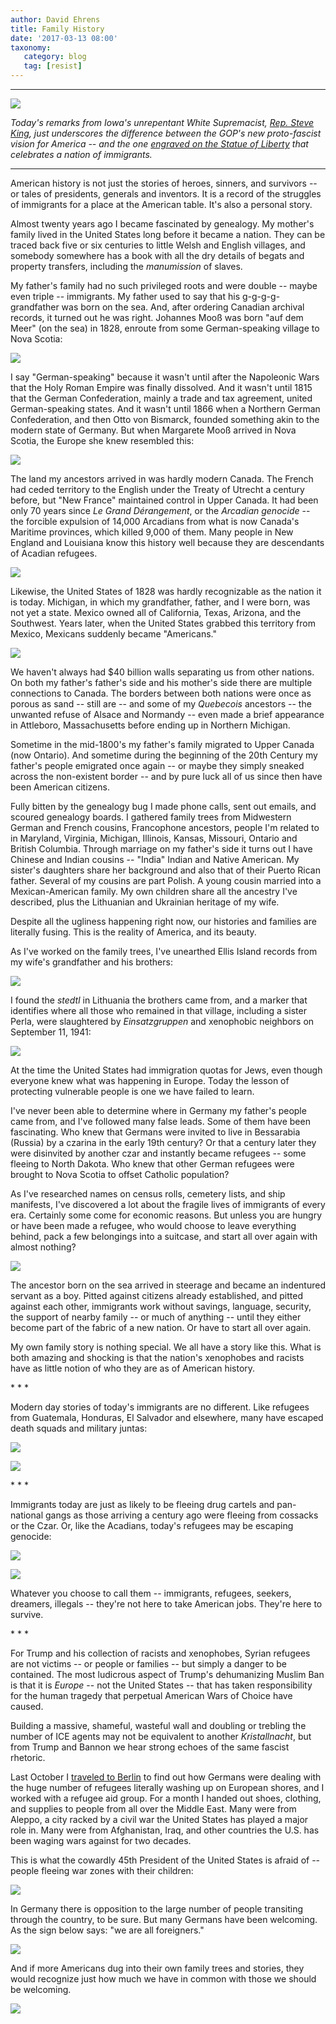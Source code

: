```yaml
---
author: David Ehrens
title: Family History
date: '2017-03-13 08:00'
taxonomy:
   category: blog
   tag: [resist]
---
```

---

![](immigrants.jpg)

*Today's remarks from Iowa's unrepentant White Supremacist, [Rep. Steve King](http://thehill.com/homenews/house/323633-king-says-he-meant-tweet-endorsing-far-right-dutch-politician), just underscores the difference between the GOP's new proto-fascist vision for America -- and the one [engraved on the Statue of Liberty](https://www.nps.gov/stli/learn/historyculture/colossus.htm) that celebrates a nation of immigrants.*

---

American history is not just the stories of heroes, sinners, and survivors -- or tales of presidents, generals and inventors. It is a record of the struggles of immigrants for a place at the American table. It's also a personal story.

Almost twenty years ago I became fascinated by genealogy. My mother's family lived in the United States long before it became a nation. They can be traced back five or six centuries to little Welsh and English villages, and somebody somewhere has a book with all the dry details of begats and property transfers, including the *manumission* of slaves.

My father's family had no such privileged roots and were double -- maybe even triple -- immigrants. My father used to say that his g-g-g-g-grandfather was born on the sea. And, after ordering Canadian archival records, it turned out he was right. Johannes Mooß was born "auf dem Meer" (on the sea) in 1828, enroute from some German-speaking village to Nova Scotia:

![](wilmot.jpg)

I say "German-speaking" because it wasn't until after the Napoleonic Wars that the Holy Roman Empire was finally dissolved. And it wasn't until 1815 that the German Confederation, mainly a trade and tax agreement, united German-speaking states. And it wasn't until 1866 when a Northern German Confederation, and then Otto von Bismarck, founded something akin to the modern state of Germany. But when Margarete Mooß arrived in Nova Scotia, the Europe she knew resembled this:

![](1820.jpg)

The land my ancestors arrived in was hardly modern Canada. The French had ceded territory to the English under the Treaty of Utrecht a century before, but "New France" maintained control in Upper Canada. It had been only 70 years since *Le Grand Dérangement*, or the *Arcadian genocide* -- the forcible expulsion of 14,000 Arcadians from what is now Canada's Maritime provinces, which killed 9,000 of them. Many people in New England and Louisiana know this history well because they are descendants of Acadian refugees.

![](canada1820.jpg)

Likewise, the United States of 1828 was hardly recognizable as the nation it is today. Michigan, in which my grandfather, father, and I were born, was not yet a state. Mexico owned all of California, Texas, Arizona, and the Southwest. Years later, when the United States grabbed this territory from Mexico, Mexicans suddenly  became "Americans."

![](us1828.jpg)

We haven't always had $40 billion walls separating us from other nations. On both my father's father's side and his mother's side there are multiple connections to Canada. The borders between both nations were once as porous as sand -- still are -- and some of my *Quebecois* ancestors -- the unwanted refuse of Alsace and Normandy -- even made a brief appearance in Attleboro, Massachusetts before ending up in Northern Michigan.

Sometime in the mid-1800's my father's family migrated to Upper Canada (now Ontario). And sometime during the beginning of the 20th Century my father's people emigrated once again -- or maybe they simply sneaked across the non-existent border -- and by pure luck all of us since then have been American citizens.

Fully bitten by the genealogy bug I made phone calls, sent out emails, and scoured genealogy boards. I gathered family trees from Midwestern German and French cousins, Francophone ancestors, people I'm related to in Maryland, Virginia, Michigan, Illinois, Kansas, Missouri, Ontario and British Columbia. Through marriage on my father's side it turns out I have Chinese and Indian cousins -- "India" Indian and Native American. My sister's daughters share her background and also that of their Puerto Rican father. Several of my cousins are part Polish. A young cousin married into a Mexican-American family. My own children share all the ancestry I've described, plus the Lithuanian and Ukrainian heritage of my wife.

Despite all the ugliness happening right now, our histories and families are literally fusing. This is the reality of America, and its beauty.

As I've worked on the family trees, I've unearthed Ellis Island records from my wife's grandfather and his brothers:

![](ellis-island.jpg)

I found the *stedtl* in Lithuania the brothers came from, and a marker that identifies where all those who remained in that village, including a sister Perla, were slaughtered by *Einsatzgruppen* and xenophobic neighbors on September 11, 1941:

![](jaeger.jpg)

At the time the United States had immigration quotas for Jews, even though everyone knew what was happening in Europe. Today the lesson of protecting vulnerable people is one we have failed to learn.

I've never been able to determine where in Germany my father's people came from, and I've followed many false leads. Some of them have been fascinating. Who knew that Germans were invited to live in Bessarabia (Russia) by a czarina in the early 19th century? Or that a century later they were disinvited by another czar and instantly became refugees -- some fleeing to North Dakota. Who knew that other German refugees were brought to Nova Scotia to offset Catholic population?

As I've researched names on census rolls, cemetery lists, and ship manifests, I've discovered a lot about the fragile lives of immigrants of every era. Certainly some come for economic reasons. But unless you are hungry or have been made a refugee, who would choose to leave everything behind, pack a few belongings into a suitcase, and start all over again with almost nothing?

![](examination.jpg)

The ancestor born on the sea arrived in steerage and became an indentured servant as a boy. Pitted against citizens already established, and pitted against each other, immigrants work without savings, language, security, the support of nearby family -- or much of anything -- until they either become part of the fabric of a new nation. Or have to start all over again.

My own family story is nothing special. We all have a story like this. What is both amazing and shocking is that the nation's xenophobes and racists have as little notion of who they are as of American history.

\* \* \*

Modern day stories of today's immigrants are no different. Like refugees from Guatemala, Honduras, El Salvador and elsewhere, many have escaped death squads and military juntas:

![](guatemala-military.jpg)



![](guatemala.jpg)

\* \* \*

Immigrants today are just as likely to be fleeing drug cartels and pan-national gangs as those arriving a century ago were fleeing from cossacks or the Czar. Or, like the Acadians, today's refugees may be escaping genocide:

![](genocide.jpg)



![](exhumation.jpg)

Whatever you choose to call them -- immigrants, refugees, seekers, dreamers, illegals -- they're not here to take American jobs. They're here to survive.

\* \* \*

For Trump and his collection of racists and xenophobes, Syrian refugees are not victims -- or people or families -- but simply a danger to be contained. The most ludicrous aspect of Trump's dehumanizing Muslim Ban is that it is *Europe* -- not the United States -- that has taken responsibility for the human tragedy that perpetual American Wars of Choice have caused.

Building a massive, shameful, wasteful wall and doubling or trebling the number of ICE agents may not be equivalent to another *Kristallnacht*, but from Trump and Bannon we hear strong echoes of the same fascist rhetoric.

Last October I [traveled to Berlin](http://lander.byethost11.com/berlin/) to find out how Germans were dealing with the huge number of refugees literally washing up on European shores, and I worked with a refugee aid group. For a month I handed out shoes, clothing, and supplies to people from all over the Middle East. Many were from Aleppo, a city racked by a civil war the United States has played a major role in. Many were from Afghanistan, Iraq, and other countries the U.S. has been waging wars against for two decades.

This is what the cowardly 45th President of the United States is afraid of -- people fleeing war zones with their children:

![](terrorists.jpg)

In Germany there is opposition to the large number of people transiting through the country, to be sure. But many Germans have been welcoming. As the sign below says: "we are all foreigners."

![](auslaender.jpg)

And if more Americans dug into their own family trees and stories, they would recognize just how much we have in common with those we should be welcoming.

![](welcome.jpg)